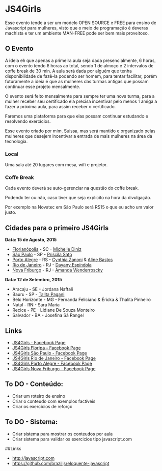 
# JS4Girls
Esse evento tende a ser um modelo OPEN SOURCE e FREE para ensino de Javascript para mulheres, visto que o meio de programação é deveras machista e ter um ambiente MAN-FREE pode ser bem mais proveitoso.

## O Evento

A ideia eh que apenas a primeira aula seja dada presencialmente, 6 horas, com o evento tendo 8 horas ao total, sendo 1 de almoço e 2 intervalos de coffe break de 30 min. A aula será dada por alguém que tenha disponibilidade de fazê-la podendo ser homem, para tentar facilitar, porém futuramente a ideia é que as mulheres das turmas antigas que possam continuar esse projeto mensalmente.

O evento será feito mensalmente para sempre ter uma nova turma, para a mulher receber seu certificado ela precisa incentivar pelo menos 1 amiga a fazer a próxima aula, para assim receber o certificado.

Faremos uma plataforma para que elas possam continuar estudando e resolvendo exercícios.

Esse evento criado por mim, [Suissa](https://fb.com/suissa), mas será mantido e organizado pelas mulheres que desejem incentivar a entrada de mais mulheres na área da tecnologia.

### Local
Uma sala até 20 lugares com mesa, wifi e projetor.

### Coffe Break
Cada evento deverá se auto-gerenciar na questão do coffe break.

Podendo ter ou não, caso tiver que seja explícito na hora da divulgação.

Por exemplo na Novatec em São Paulo será R$15 o que eu acho um valor justo.

## Cidades para o primeiro JS4Girls 

**Data: 15 de Agosto, 2015**

- [Florianópolis](https://www.facebook.com/JS4GirlsFloripa) - SC - [Michelle Diniz](https://github.com/MichelleDiniz)
- [São Paulo](https://www.facebook.com/JS4GirlsSampa) - SP - [Priscila Sato](https://github.com/mayogax)
- [Porto Alegre](https://www.facebook.com/js4girlsportoalegre) - RS - [Cynthia Zanoni](https://github.com/cyz) & [Aline Bastos](https://github.com/alinebastos)
- [Rio de Janeiro](https://www.facebook.com/JS4GirlsRio) - RJ - [Dayany Espíndola](https://github.com/dayanyrec)
- [Nova Friburgo](https://www.facebook.com/JS4GirlsNovaFriburgo) - RJ - [Amanda Wenderroscky]()

**Data: 12 de Setembro, 2015**

- Aracaju - SE - Jordana Naftali
- Bauru - SP - [Talita Pagani](https://github.com/talitapagani)
- Belo Horizonte - MG - Fernanda Feliciano & Éricka & Thalita Pinheiro
- Natal - RN - Sara Maria
- Recice - PE - Lidiane De Souza Monteiro
- Salvador - BA - Josefina Sá Rangel

## Links

- [JS4Girls - Facebook Page](https://www.facebook.com/js4girls)
- [JS4Girls Floripa - Facebook Page](https://www.facebook.com/JS4GirlsFloripa)
- [JS4Girls São Paulo - Facebook Page](https://www.facebook.com/JS4GirlsSampa)
- [JS4Girls Rio de Janeiro - Facebook Page](https://www.facebook.com/JS4GirlsRio)
- [JS4Girls Porto Alegre - Facebook Page](https://www.facebook.com/js4girlsportoalegre)
- [JS4Girls Nova Friburgo - Facebook Page](https://www.facebook.com/JS4GirlsNovaFriburgo)

## To DO - Conteúdo:

- Criar um roteiro de ensino
- Criar o conteudo com exemplos factíveis
- Criar os exercicios de reforço

## To DO - Sistema:

- Criar sistema para mostrar os conteudos por aula
- Criar sistema para validar os exercicios tipo javascript.com

##Links

- http://javascript.com
- https://github.com/braziljs/eloquente-javascript
